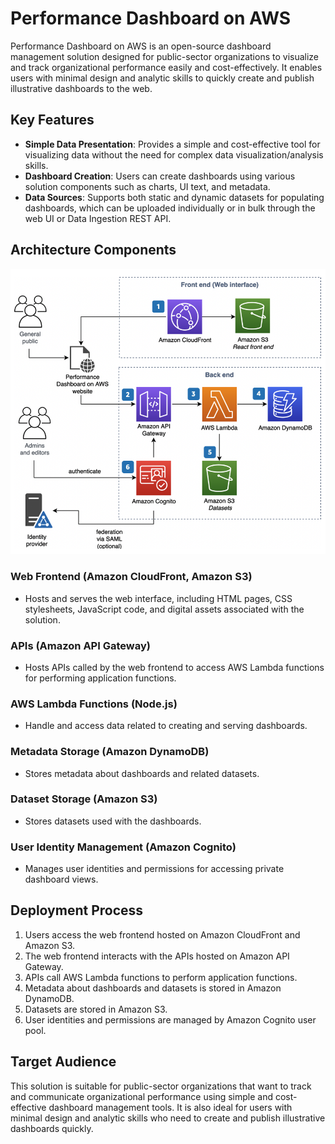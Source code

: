 # Performance Dashboard on AWS

Performance Dashboard on AWS is an open-source dashboard management solution designed for public-sector organizations to visualize and track organizational performance easily and cost-effectively. It enables users with minimal design and analytic skills to quickly create and publish illustrative dashboards to the web.

## Key Features

- **Simple Data Presentation**: Provides a simple and cost-effective tool for visualizing data without the need for complex data visualization/analysis skills.
- **Dashboard Creation**: Users can create dashboards using various solution components such as charts, UI text, and metadata.
- **Data Sources**: Supports both static and dynamic datasets for populating dashboards, which can be uploaded individually or in bulk through the web UI or Data Ingestion REST API.

## Architecture Components
![alt text](images/day17.png)
### Web Frontend (Amazon CloudFront, Amazon S3)
- Hosts and serves the web interface, including HTML pages, CSS stylesheets, JavaScript code, and digital assets associated with the solution.

### APIs (Amazon API Gateway)
- Hosts APIs called by the web frontend to access AWS Lambda functions for performing application functions.

### AWS Lambda Functions (Node.js)
- Handle and access data related to creating and serving dashboards.

### Metadata Storage (Amazon DynamoDB)
- Stores metadata about dashboards and related datasets.

### Dataset Storage (Amazon S3)
- Stores datasets used with the dashboards.

### User Identity Management (Amazon Cognito)
- Manages user identities and permissions for accessing private dashboard views.

## Deployment Process

1. Users access the web frontend hosted on Amazon CloudFront and Amazon S3.
2. The web frontend interacts with the APIs hosted on Amazon API Gateway.
3. APIs call AWS Lambda functions to perform application functions.
4. Metadata about dashboards and datasets is stored in Amazon DynamoDB.
5. Datasets are stored in Amazon S3.
6. User identities and permissions are managed by Amazon Cognito user pool.

## Target Audience

This solution is suitable for public-sector organizations that want to track and communicate organizational performance using simple and cost-effective dashboard management tools. It is also ideal for users with minimal design and analytic skills who need to create and publish illustrative dashboards quickly.
